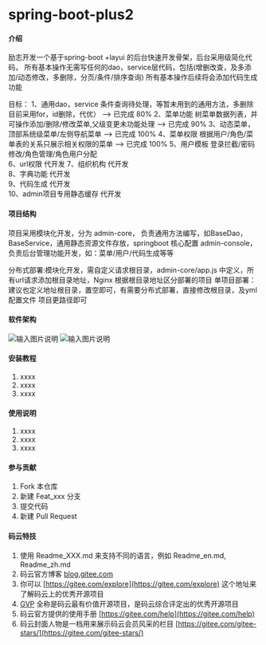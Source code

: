 # spring-boot-plus2

#### 介绍
励志开发一个基于spring-boot +layui 的后台快速开发骨架，后台采用级简化代码，
所有基本操作无需写任何的dao，service层代码，包括(增删改查，及多添加/动态修改，多删除，分页/条件/排序查询)
所有基本操作后续将会添加代码生成功能


目标：
1、通用dao，service  条件查询待处理，等暂未用到的通用方法，多删除目前采用for，id删除，代优）   --> 已完成 80%
2、菜单功能          树菜单数据列表，并可操作添加/删除/修改菜单,父级变更未功能处理             --> 已完成 90%
3、动态菜单，        顶部系统级菜单/左侧导航菜单                                            --> 已完成 100%
4、菜单权限          根据用户/角色/菜单表的关系只展示相关权限的菜单                           --> 已完成 100%
5、用户模板          登录拦截/密码修改/角色管理/角色用户分配                    
6、url权限           代开发
7、组织机构          代开发  
8、字典功能          代开发  
9、代码生成          代开发  
10、admin项目专用静态缓存         代开发 


#### 项目结构
项目采用模块化开发，分为 
admin-core，      负责通用方法编写，如BaseDao，BaseService，通用静态资源文件存放，springboot 核心配置
admin-console，   负责后台管理功能开发，如：菜单/用户/代码生成等等 
 
分布式部署:模块化开发，需自定义请求根目录，admin-core/app.js 中定义，所有url请求添加根目录地址，Nginx 根据根目录地址区分部署的项目
单项目部署：建议也定义地址根目录，置空即可，有需要分布式部署，直接修改根目录，及yml 配置文件 项目更路径即可


#### 软件架构
![输入图片说明](https://images.gitee.com/uploads/images/2019/1117/024447_b426895b_2208600.png "屏幕截图.png")
![输入图片说明](https://images.gitee.com/uploads/images/2019/1117/024625_4836e129_2208600.png "屏幕截图.png")

#### 安装教程

1.  xxxx
2.  xxxx
3.  xxxx

#### 使用说明

1.  xxxx
2.  xxxx
3.  xxxx

#### 参与贡献

1.  Fork 本仓库
2.  新建 Feat_xxx 分支
3.  提交代码
4.  新建 Pull Request


#### 码云特技

1.  使用 Readme\_XXX.md 来支持不同的语言，例如 Readme\_en.md, Readme\_zh.md
2.  码云官方博客 [blog.gitee.com](https://blog.gitee.com)
3.  你可以 [https://gitee.com/explore](https://gitee.com/explore) 这个地址来了解码云上的优秀开源项目
4.  [GVP](https://gitee.com/gvp) 全称是码云最有价值开源项目，是码云综合评定出的优秀开源项目
5.  码云官方提供的使用手册 [https://gitee.com/help](https://gitee.com/help)
6.  码云封面人物是一档用来展示码云会员风采的栏目 [https://gitee.com/gitee-stars/](https://gitee.com/gitee-stars/)
